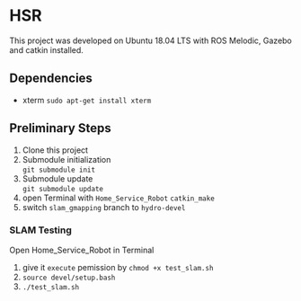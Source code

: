 # HSR

This project was developed on Ubuntu 18.04 LTS with ROS Melodic, Gazebo and catkin installed.

## Dependencies
* xterm
``sudo apt-get install xterm``  
  
## Preliminary Steps
1. Clone this project
2. Submodule initialization  
  ``git submodule init``  
3. Submodule update  
  ``git submodule update``
4. open Terminal with ``Home_Service_Robot``
  ``catkin_make``
5. switch ``slam_gmapping`` branch to ``hydro-devel``

### SLAM Testing
Open Home_Service_Robot in Terminal
1. give it ``execute`` pemission by ``chmod +x test_slam.sh``
2. ``source devel/setup.bash``
3. ``./test_slam.sh``


